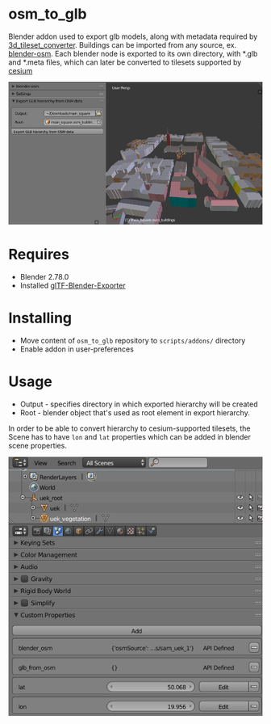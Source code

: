 # osm_to_glb
Blender addon used to export glb models, along with metadata required by [3d_tileset_converter](https://github.com/wiped1/3d_tileset_converter). Buildings can be imported from any source, ex. [blender-osm](https://github.com/vvoovv/blender-osm). Each blender node is exported to its own directory, with \*.glb and \*.meta files, which can later be converted to tilesets supported by [cesium](https://cesiumjs.org/)

![Ui](/screenshots/ui.png?raw=true "Addon interface")

# Requires
- Blender 2.78.0
- Installed [glTF-Blender-Exporter](https://github.com/KhronosGroup/glTF-Blender-Exporter)

# Installing
- Move content of `osm_to_glb` repository to `scripts/addons/` directory
- Enable addon in user-preferences

# Usage
- Output - specifies directory in which exported hierarchy will be created
- Root - blender object that's used as root element in export hierarchy.

In order to be able to convert hierarchy to cesium-supported tilesets, the Scene has to have `lon` and `lat` properties which can be added in blender scene properties.

![Scene-props](/screenshots/scene_props.png?raw=true "Scene props")

